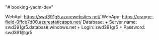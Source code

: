 "# booking-yacht-dev" 

WebApi: https://swd391g5.azurewebsites.net/
WebApp: https://orange-field-0ffcb7d00.azurestaticapps.net/
Database: 
    + Server name: swd391gr5.database.windows.net
    + Login: swd391gr5
    + Password: swd391@gr5
    